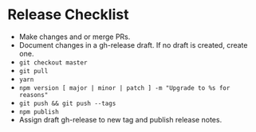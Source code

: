 # Release Checklist

- Make changes and or merge PRs.
- Document changes in a gh-release draft.  If no draft is created, create one.
- `git checkout master`
- `git pull`
- `yarn`
- `npm version [ major | minor | patch ] -m "Upgrade to %s for reasons"`
- `git push && git push --tags`
- `npm publish`
- Assign draft gh-release to new tag and publish release notes.
